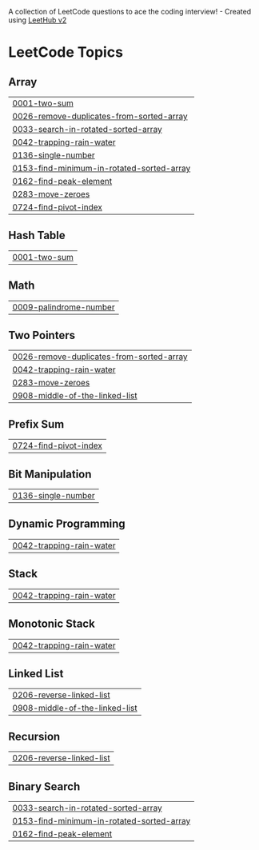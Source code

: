 A collection of LeetCode questions to ace the coding interview! - Created using [LeetHub v2](https://github.com/arunbhardwaj/LeetHub-2.0)
<!---LeetCode Topics Start-->
# LeetCode Topics
## Array
|  |
| ------- |
| [0001-two-sum](https://github.com/Ukash25/DSA/tree/master/0001-two-sum) |
| [0026-remove-duplicates-from-sorted-array](https://github.com/Ukash25/DSA/tree/master/0026-remove-duplicates-from-sorted-array) |
| [0033-search-in-rotated-sorted-array](https://github.com/Ukash25/DSA/tree/master/0033-search-in-rotated-sorted-array) |
| [0042-trapping-rain-water](https://github.com/Ukash25/DSA/tree/master/0042-trapping-rain-water) |
| [0136-single-number](https://github.com/Ukash25/DSA/tree/master/0136-single-number) |
| [0153-find-minimum-in-rotated-sorted-array](https://github.com/Ukash25/DSA/tree/master/0153-find-minimum-in-rotated-sorted-array) |
| [0162-find-peak-element](https://github.com/Ukash25/DSA/tree/master/0162-find-peak-element) |
| [0283-move-zeroes](https://github.com/Ukash25/DSA/tree/master/0283-move-zeroes) |
| [0724-find-pivot-index](https://github.com/Ukash25/DSA/tree/master/0724-find-pivot-index) |
## Hash Table
|  |
| ------- |
| [0001-two-sum](https://github.com/Ukash25/DSA/tree/master/0001-two-sum) |
## Math
|  |
| ------- |
| [0009-palindrome-number](https://github.com/Ukash25/DSA/tree/master/0009-palindrome-number) |
## Two Pointers
|  |
| ------- |
| [0026-remove-duplicates-from-sorted-array](https://github.com/Ukash25/DSA/tree/master/0026-remove-duplicates-from-sorted-array) |
| [0042-trapping-rain-water](https://github.com/Ukash25/DSA/tree/master/0042-trapping-rain-water) |
| [0283-move-zeroes](https://github.com/Ukash25/DSA/tree/master/0283-move-zeroes) |
| [0908-middle-of-the-linked-list](https://github.com/Ukash25/DSA/tree/master/0908-middle-of-the-linked-list) |
## Prefix Sum
|  |
| ------- |
| [0724-find-pivot-index](https://github.com/Ukash25/DSA/tree/master/0724-find-pivot-index) |
## Bit Manipulation
|  |
| ------- |
| [0136-single-number](https://github.com/Ukash25/DSA/tree/master/0136-single-number) |
## Dynamic Programming
|  |
| ------- |
| [0042-trapping-rain-water](https://github.com/Ukash25/DSA/tree/master/0042-trapping-rain-water) |
## Stack
|  |
| ------- |
| [0042-trapping-rain-water](https://github.com/Ukash25/DSA/tree/master/0042-trapping-rain-water) |
## Monotonic Stack
|  |
| ------- |
| [0042-trapping-rain-water](https://github.com/Ukash25/DSA/tree/master/0042-trapping-rain-water) |
## Linked List
|  |
| ------- |
| [0206-reverse-linked-list](https://github.com/Ukash25/DSA/tree/master/0206-reverse-linked-list) |
| [0908-middle-of-the-linked-list](https://github.com/Ukash25/DSA/tree/master/0908-middle-of-the-linked-list) |
## Recursion
|  |
| ------- |
| [0206-reverse-linked-list](https://github.com/Ukash25/DSA/tree/master/0206-reverse-linked-list) |
## Binary Search
|  |
| ------- |
| [0033-search-in-rotated-sorted-array](https://github.com/Ukash25/DSA/tree/master/0033-search-in-rotated-sorted-array) |
| [0153-find-minimum-in-rotated-sorted-array](https://github.com/Ukash25/DSA/tree/master/0153-find-minimum-in-rotated-sorted-array) |
| [0162-find-peak-element](https://github.com/Ukash25/DSA/tree/master/0162-find-peak-element) |
<!---LeetCode Topics End-->